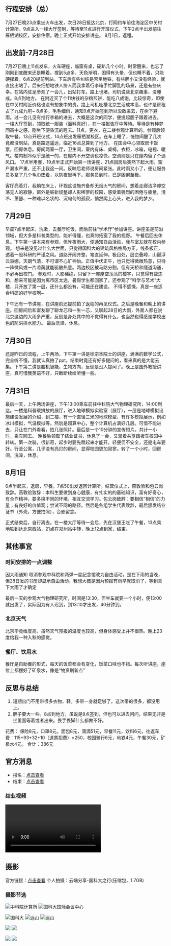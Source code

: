 <div style="display:none;" class="author">
{
    "title": "国科大暑期班-北京五日游",
    "date" : "2025-07-27",
    "weather" : "sunny",
    "description": "心情大概像是朝圣吧",
    "tag" : ["生活","旅行"]
}
</div>

## 行程安排（总）
7月27日晚23点乘坐火车出发，次日28日抵达北京，打网约车前往海淀区中关村计算所。9点进入一楼大厅签到，等待至11点进行开班仪式，下午2点半出发前往雁栖湖校区，安排住宿。晚上正式开始安排讲座。
8月1日，返程。

## 出发前-7月28日
7月27日晚上11点发车，火车硬座，临窗有桌，硬趴几个小时。时常醒来，也忘了刚刚到底醒来还是睡着。撑到5点多，天色渐明，困得有头晕，但也睡不着，只能硬撑着。6点20提前到站。下车后有些纠结是否坐地铁，有些胆小又没有经验，就直接出站了。后来细想地铁人挤人而我拿着行李箱手忙脚乱的场景，还是有些庆幸。在站内驻足参观了一会儿，出站打车。路上也堵，司机说些北京趣事，没睡成。8点到地方。
在附近买了个11块钱的杂粮煎饼，能吃八成饱，比较惊奇，即使在中关村附近价格也没有想象中的贵。路上司机吐槽北京生活成本高，也许是房租占了九成九吧~
8点多，毛毛细雨，通知9点开始签到所以没敢进去，在树下避雨。过一会儿见有推行李箱的进去，大概是这次的同学，便提起胆子跟着进去。
一楼大厅签到，领取统一服装（面料真好），在一楼报告厅中等待。等待是有种梦回高中之感，刚坐下便昏沉的睡去。11点，更衣，在二楼参观计算所的。参观后领取午餐，13点开班仪式，14点班出发雁栖湖校区。在车上睡了，恍惚间醒了几次竟都没到站，真是路途遥远，临近16点总算到了地方。
在国会中心领取房卡饭票，回房休息。房间两室一厅，卫生间，室内有床、桌椅，衣柜，冰箱，电视、暖气。楼内制冷似乎是统一的，在屋内不开空调也凉快，空调则是只在屋内留了个通风口。
17点半用餐，19点半正式开始第一场讲座，21点回房后突然下起大雨，窗户漏水严重，还不止我这一间。反映后老师说房间紧张。此时雨又小了，便让服务员多拿了几个毛巾垫着，以防夜里再下。服务员到时，已是困倦至极。

客厅亮着灯，我躺在床上，环视这设施齐备却无烟火气的房间，想着走廊洁净却空荡无人的寂静，窗外是崭新规整却人影稀寥的校园，感受着强烈的困倦与疲惫，清冷、萧瑟、一种难以名状的、沉甸甸的孤寂，悄然爬上心头，进入我的梦乡。

## 7月29日
早晨7点半起床，洗漱，去餐厅吃饭，而后前往“学术厅”参加讲座。讲座虽是前沿领域，但大多是科普类型的，能听得懂，也真的拓宽了我的视野。
午餐后回去休息。下午第一讲本来有参观，但昨夜雨大，便通知自由活动，我与室友就在校内参观。
想来是没见过什么大世面，只觉得国科大的建筑风格格局方正，线条板正，透着一股科研的严谨之风。道路开阔齐整，笔直延伸。极目处，层峦叠嶂，山巅浮云袅娜，天朗气清，不可谓不心旷神怡。正值中伏正午，也只觉得微微热意，只待一阵微风或一片凉荫就能驱散热意。两边校区被马路分割，但有天桥和隧道沟通，不必再出校门。
参观时，人影稀绝，只留下一座座空荡荡的楼宇，只觉得有些违和，想来可能是因为离市区太远，暑假学生都回家了。还参观了“科学与艺术”大楼，只开放了第一层，还什么都没有，可能还在建设。
不得不感慨，真是一座适合科研的好学校啊~

下午还有一节讲座，在讲座前还提前拍了返程的再见仪式。之后是晚餐和晚上的讲座。回房间后和室友聊了聊龙芯和一生一芯，又聊起28日的大雨，外面人都在说北京这边的大雨多严重，反倒是身处其中的不觉得有什么，也当然也得感谢学校出色的防洪排水能力。
最后洗澡，休息。

## 7月30日
还是昨日的流程，上午两场，下午第一讲是徐宗本院士的讲座，满满的数学公式，完全听不懂，我就认真拍了ppt。结束时竟还有好多提问的，看来真的是大佬云集。下午第二讲是脑机智能，生物方向，反倒是没人提问了。晚上是国外教授讲座，真可惜我英语不好，只断断续续听懂一些。

## 7月31日
最后一天，上午两场讲座，下午13:00乘车前往中科院大气物理研究所，14:00到达。一楼是科普碳排放的展厅，进入地球模拟实验室（展厅），一层是地球模拟设施建设发展的介绍，到二楼，有一个直径三米的地球模型，有许多模拟展示，例如冰川模拟，气温模拟等。然后是超算中心，整个计算机占满好几层。可惜不能进去，只让在门外看看，拍几张照片。最后是一个10分钟的宣传短片。共计一小时，乘车回去。
晚餐后领取了结业证书，休息了一会，又骑着共享踏板车校园中转转。第一次骑，很新奇，起步时要先蹬起来才能开。轻便但不安全，还是电车要好。行至公寓，几乎没有亮灯的房间，显得校园更加寂寥。转了一个小时，回房间，洗澡，休息。


## 8月1日
6点半起床，退房，早餐。7点50出发返回计算所。结营仪式上，燕敦验和包云岗致辞。燕敦验致辞：本科生要做到身心健康，有扎实的的基础知识，富有好奇心，有合作精神，要多换不同的环境，相互交流学习。包云岗致辞：要相信“相信”的力量；有良好的价值观；尝试不同的路径。然后是各组学生代表致辞，最后颁发结业证书（外壳，方便拍照），合影留念。

正式结束后，自行离去。在一楼大厅等待一会后，先在汉堡王吃了午餐，13点乘地铁到达北京西站，21点在郑州站中转，晚上12点到家，结束。




## 其他事宜
### 时间安排的一点调整
因大雨通知 取消参观中科院和两弹一星纪念馆改为自由活动，是在下雨的当晚，但28日发的书册却显示自由活动，我想大概是因为预报有雨早就取消了，等到真下大雨了才确定

最后一天的参观大气物理研究所，时间是13:30，但坐车就要一个小时，便13:00就出发了，实际因为有人迟到，到13:10才出发，40分钟到。

### 北京天气
北京毕竟维度高，虽然天气预报的温度也较高，但身体感受上并不很热。晚上23度给我一种入秋的感觉。

### 餐厅、饮用水
餐厅是自助餐的形式，每天的饭菜都会有变化，饭菜口味也不错。每次听讲座，座位上都摆好了矿泉水，像是“物资刷新点”




## 反思与总结
1. 短期出门不用带很多衣物，鞋，多带一身就足够了。这次带的很多，都没用上。
2. 胆子要大一些。8点到地方，虽说是9点签到，但也可以进去问问，结果无非是坐里面等着或者出来。畏手畏脚什么都做不好。

花费：
保险8元，口罩8元，面包8元，滴滴51元，早餐11元，饮料6元，往返车费：115+93+32+10（退票扣费）=250，校园骑行6元，地铁4元，午餐30元，矿泉水4元。
合计：386元

## 官方消息
- 报名：[点击查看](https://ict.cas.cn/xwgg/tzgg/202506/t20250627_7876106.html)
- 结束：[点击查看](https://ict.cas.cn/xwgg/jssxw/202508/t20250814_7904535.html)

### 结业视频
<video src="http://sns-video-default.xhscdn.com/spectrum/1040g0jg31l6k3err50005pgi0nb1om9734lr29o" controls="controls" preload="metadata" video-id="0"></video>






## 摄影
官方链接：[点击查看](https://www.xxpie.com/m/album?id=6885f1ea7ca42162544064d4)
个人拍摄：<files file-id="3">云端分享-国科大之行</files>(压缩包，1.7GB)

### 摄影节选

![中科院计算所](https://sns-na-i3.xhscdn.com/spectrum/1040g34o31l5qts5352105pgi0nb1om97i03phr0)
![国科大国际会议中心](https://sns-na-i8.xhscdn.com/spectrum/1040g0k031km3our448005pgi0nb1om97q2ro2jg)

![国科大](https://sns-na-i8.xhscdn.com/spectrum/1040g0k031km3our4480g5pgi0nb1om97js6j53o)
![远山](https://sns-na-i1.xhscdn.com/spectrum/1040g0k031l5qm4cpl20g5pgi0nb1om9764nl8k0)
![远山](https://sns-na-i1.xhscdn.com/spectrum/1040g0k031l5qm4cpl2105pgi0nb1om9758no48o)

![](https://sns-na-i2.xhscdn.com/spectrum/1040g0k031l5qq5r7kq005pgi0nb1om97hm6185o)
![](https://sns-na-i2.xhscdn.com/spectrum/1040g0k031l5qqf4i52005pgi0nb1om97tavn8lg)


![](https://sns-na-i8.xhscdn.com/spectrum/1040g34o31km3pm9nig205pgi0nb1om97atm3bng)
![](https://sns-na-i8.xhscdn.com/spectrum/1040g34o31km3pm9nig2g5pgi0nb1om97skc0qpg)



